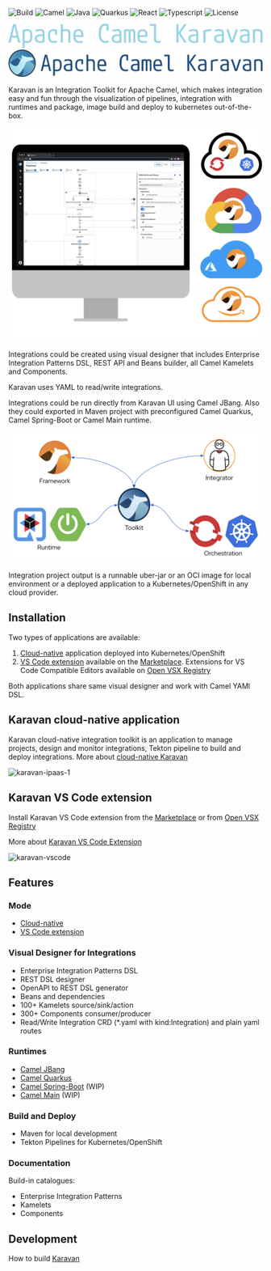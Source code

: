 ![Build](https://img.shields.io/badge/Build_with-Fun-blue.svg?style=for-the-badge)
![Camel](https://img.shields.io/badge/-Camel-blue.svg?style=for-the-badge&)
![Java](https://img.shields.io/badge/-Java-blue.svg?style=for-the-badge&logo=java)
![Quarkus](https://img.shields.io/badge/-Quarkus-blue.svg?style=for-the-badge&logo=quarkus)
![React](https://img.shields.io/badge/-React-blue.svg?style=for-the-badge&logo=react)
![Typescript](https://img.shields.io/badge/-Typescript-blue.svg?style=for-the-badge&logo=typescript)
![License](https://img.shields.io/badge/License-Apache-blue.svg?style=for-the-badge&logo=apache)

![karavan-logo](images/karavan-logo-dark.png#gh-dark-mode-only)
![karavan-logo](images/karavan-logo-light.png#gh-light-mode-only)

Karavan is an Integration Toolkit for Apache Camel, which makes integration easy and fun through the visualization of pipelines, integration with runtimes and package, image build and deploy to kubernetes out-of-the-box.

![karavan-clouds](images/karavan-clouds.png)

Integrations could be created using visual designer that includes Enterprise Integration Patterns DSL, REST API and Beans builder, all Camel Kamelets and Components. 

Karavan uses YAML to read/write integrations.

Integrations could be run directly from Karavan UI using Camel JBang. Also they could exported in Maven project with preconfigured Camel Quarkus, Camel Spring-Boot or Camel Main runtime.

![karavan-about](images/karavan-about.png)


Integration project output is a runnable uber-jar or an OCI image for local environment or a deployed application to a Kubernetes/OpenShift in any cloud provider.

## Installation
Two types of applications are available: 
1. [Cloud-native](karavan-cloud/README.md) application deployed into Kubernetes/OpenShift 
2. [VS Code extension](karavan-vscode/README.md) available on the [Marketplace](https://marketplace.visualstudio.com/items?itemName=camel-karavan.karavan). Extensions for VS Code Compatible Editors available on [Open VSX Registry](https://open-vsx.org/extension/camel-karavan/karavan)

Both applications share same visual designer and work with Camel YAMl DSL.

## Karavan cloud-native application
Karavan cloud-native integration toolkit is an application to manage projects, design and monitor integrations, Tekton pipeline to build and deploy integrations. More about [cloud-native Karavan](karavan-cloud/README.md)

![karavan-ipaas-1](images/karavan-ipaas-1.png)


## Karavan VS Code extension
Install Karavan VS Code extension from the [Marketplace](https://marketplace.visualstudio.com/items?itemName=camel-karavan.karavan) or from [Open VSX Registry](https://open-vsx.org/extension/camel-karavan/karavan)

More about [Karavan VS Code Extension](karavan-vscode/README.md)

![karavan-vscode](images/karavan-vscode.png)


## Features
### Mode
* [Cloud-native](karavan-cloud/README.md)
* [VS Code extension](karavan-vscode/README.md)
### Visual Designer for Integrations
* Enterprise Integration Patterns DSL
* REST DSL designer
* OpenAPI to REST DSL generator
* Beans and dependencies
* 100+ Kamelets source/sink/action
* 300+ Components consumer/producer
* Read/Write Integration CRD (*.yaml with kind:Integration) and plain yaml routes
### Runtimes
* [Camel JBang](https://camel.apache.org/manual/camel-jbang.html)
* [Camel Quarkus](https://camel.apache.org/camel-quarkus)
* [Camel Spring-Boot](https://camel.apache.org/camel-spring-boot) (WIP)
* [Camel Main](https://camel.apache.org/components/3.18.x/others/main.html) (WIP)
### Build and Deploy
* Maven for local development
* Tekton Pipelines for Kubernetes/OpenShift
### Documentation
Build-in catalogues:
* Enterprise Integration Patterns
* Kamelets
* Components

## Development
How to build [Karavan](DEV.md)
